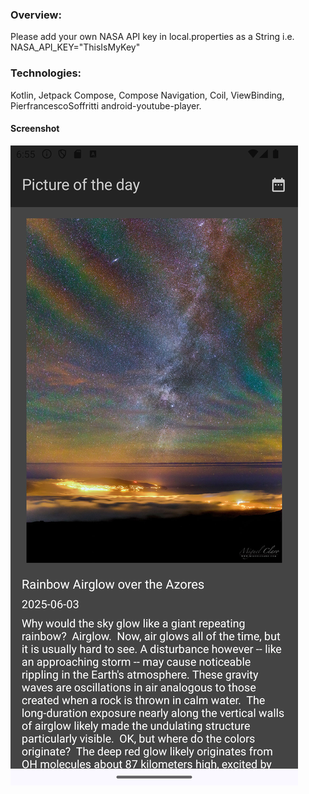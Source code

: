 ### Overview:

Please add your own NASA API key in local.properties as a String i.e.
NASA_API_KEY="ThisIsMyKey"

### Technologies:

Kotlin,
Jetpack Compose,
Compose Navigation,
Coil,
ViewBinding,
PierfrancescoSoffritti android-youtube-player.

#### Screenshot

![Alt text](screenshots/Screenshot_20250604_185526.png "screenshot")
